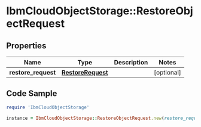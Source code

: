 # IbmCloudObjectStorage::RestoreObjectRequest

## Properties

Name | Type | Description | Notes
------------ | ------------- | ------------- | -------------
**restore_request** | [**RestoreRequest**](RestoreRequest.md) |  | [optional] 

## Code Sample

```ruby
require 'IbmCloudObjectStorage'

instance = IbmCloudObjectStorage::RestoreObjectRequest.new(restore_request: null)
```


